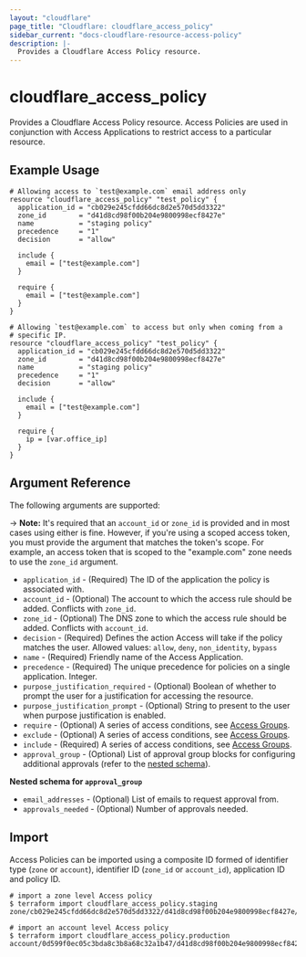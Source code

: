 ```yaml
---
layout: "cloudflare"
page_title: "Cloudflare: cloudflare_access_policy"
sidebar_current: "docs-cloudflare-resource-access-policy"
description: |-
  Provides a Cloudflare Access Policy resource.
---
```


# cloudflare_access_policy

Provides a Cloudflare Access Policy resource. Access Policies are used
in conjunction with Access Applications to restrict access to a
particular resource.

## Example Usage

```hcl
# Allowing access to `test@example.com` email address only
resource "cloudflare_access_policy" "test_policy" {
  application_id = "cb029e245cfdd66dc8d2e570d5dd3322"
  zone_id        = "d41d8cd98f00b204e9800998ecf8427e"
  name           = "staging policy"
  precedence     = "1"
  decision       = "allow"

  include {
    email = ["test@example.com"]
  }

  require {
    email = ["test@example.com"]
  }
}

# Allowing `test@example.com` to access but only when coming from a
# specific IP.
resource "cloudflare_access_policy" "test_policy" {
  application_id = "cb029e245cfdd66dc8d2e570d5dd3322"
  zone_id        = "d41d8cd98f00b204e9800998ecf8427e"
  name           = "staging policy"
  precedence     = "1"
  decision       = "allow"

  include {
    email = ["test@example.com"]
  }

  require {
    ip = [var.office_ip]
  }
}
```

## Argument Reference

The following arguments are supported:

-> **Note:** It's required that an `account_id` or `zone_id` is provided and in most cases using either is fine. However, if you're using a scoped access token, you must provide the argument that matches the token's scope. For example, an access token that is scoped to the "example.com" zone needs to use the `zone_id` argument.

* `application_id` - (Required) The ID of the application the policy is associated with.
* `account_id` - (Optional) The account to which the access rule should be added. Conflicts with `zone_id`.
* `zone_id` - (Optional) The DNS zone to which the access rule should be added. Conflicts with `account_id`.
* `decision` - (Required) Defines the action Access will take if the policy matches the user.
  Allowed values: `allow`, `deny`, `non_identity`, `bypass`
* `name` - (Required) Friendly name of the Access Application.
* `precedence` - (Required) The unique precedence for policies on a single application. Integer.
* `purpose_justification_required` - (Optional) Boolean of whether to prompt the user for a justification for accessing the resource.
* `purpose_justification_prompt` - (Optional) String to present to the user when purpose justification is enabled.
* `require` - (Optional) A series of access conditions, see [Access Groups](/providers/cloudflare/cloudflare/latest/docs/resources/access_group#conditions).
* `exclude` - (Optional) A series of access conditions, see [Access Groups](/providers/cloudflare/cloudflare/latest/docs/resources/access_group#conditions).
* `include` - (Required) A series of access conditions, see [Access Groups](/providers/cloudflare/cloudflare/latest/docs/resources/access_group#conditions).
* `approval_group` - (Optional) List of approval group blocks for configuring additional approvals (refer to the [nested schema](#nestedblock--approval-group)).

<a id="#nestedblock--approval-group"></a>
**Nested schema for `approval_group`**

* `email_addresses` - (Optional) List of emails to request approval from.
* `approvals_needed` - (Optional) Number of approvals needed.

## Import

Access Policies can be imported using a composite ID formed of identifier type
(`zone` or `account`), identifier ID (`zone_id` or `account_id`), application ID
and policy ID.

```
# import a zone level Access policy
$ terraform import cloudflare_access_policy.staging zone/cb029e245cfdd66dc8d2e570d5dd3322/d41d8cd98f00b204e9800998ecf8427e/67ea780ce4982c1cfbe6b7293afc765d

# import an account level Access policy
$ terraform import cloudflare_access_policy.production account/0d599f0ec05c3bda8c3b8a68c32a1b47/d41d8cd98f00b204e9800998ecf8427e/67ea780ce4982c1cfbe6b7293afc765d
```
